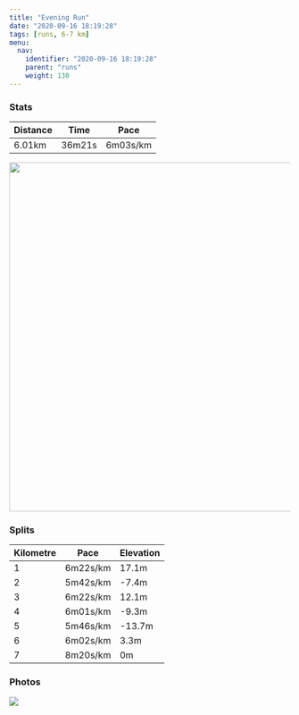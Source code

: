 ```yaml
---
title: "Evening Run"
date: "2020-09-16 18:19:28"
tags: [runs, 6-7 km]
menu:
  nav:
    identifier: "2020-09-16 18:19:28"
    parent: "runs"
    weight: 130
---
```


### Stats

| Distance | Time | Pace |
|----------|------|------|
|6.01km|36m21s|6m03s/km|

<img src='https://maps.googleapis.com/maps/api/staticmap?maptype=terrain&path=enc:mjvdIn}qNIREDg@NSVCVEdA@\LHl@I\TLNb@jARTLEb@q@LEPCd@QTQv@j@JZGdAE\`@`@Tx@R?LWFaABMNm@Xo@J]LYPSRMPS@GDSOSQMM[G_@EeAFa@j@gA\i@d@e@LIRAlAv@b@d@`@VJ@LYVDPLRb@HBHCNSn@aB\s@x@kBLc@To@HYBc@Ga@m@aBo@u@[g@G?KFWFO\mAv@IPC@YEOH[F[MS?ICYBECO_@Mq@gAiEQ_AEg@BCHYFi@n@aCb@wALW^e@NWPOb@e@l@aAp@{@z@{A^g@TAN\F^Zj@n@n@DH@VRX^jALX^\LXjA~CP\t@~@ZTJTTTNZHDl@_AXy@Ta@fAaBPa@LENg@\a@l@gAt@_B\{Ab@yANWNGTCJR~A|A^h@DV?VQ`Ag@lBKt@@HDBLPHDPTQt@eAhBI^s@xCe@fCk@]GDKTUbAY`BMf@Yl@ObAAXPzAN\\VFLCnBPdEMpCQv@]fCCBS?WIK?IG_AOOIUCcAW_@U[e@UQ[Oi@ESGeA}@WIKBCFKVMn@IRMJM?a@So@m@SWWUeA}AQSIEIKEAeAdDq@`D]pBOn@i@xAQ\IH[NuA^]Nq@PiC`AU@OCIEM[SaAWkBCCQ@KE[NUDEDET?v@I\{@~@Y`@GBIOYqAWu@M}@KWg@{Bu@oCI}@S}@GaAGYMqAFu@HYJ[LUR{@h@cAdAcALUPBPQJ_@?_@Lg@r@kAJKt@g@VYHBPTl@fAdFjMl@bAGXWXQ@c@[OCWFOJU^Mt@ELa@l@Qf@YZK?YDMJUX]Vg@}@IYEg@?]HaBW}@Ue@Ia@&key=AIzaSyBPVQ_iynBzLujdhfLzy8Z-5zczbktE55k&size=800x800&scale=2&markers=color:yellow|label:S|53.36759,-2.55464&markers=color:green|label:F|53.36775,-2.554510000000001' width='625' />

### Splits

| Kilometre | Pace | Elevation |
|------|------|-----------|
|1|6m22s/km|17.1m|
|2|5m42s/km|-7.4m|
|3|6m22s/km|12.1m|
|4|6m01s/km|-9.3m|
|5|5m46s/km|-13.7m|
|6|6m02s/km|3.3m|
|7|8m20s/km|0m|

### Photos
<img src='https://dgtzuqphqg23d.cloudfront.net/8KVv_mg53Ys_pUyJsTNXNv-XKgLrtlbjsp7yJ40bSrk-576x768.jpg'>
